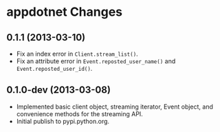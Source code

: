 # appdotnet Changes

## 0.1.1 (2013-03-10)

 * Fix an index error in `Client.stream_list()`.
 * Fix an attribute error in `Event.reposted_user_name()` and
   `Event.reposted_user_id()`.

## 0.1.0-dev (2013-03-08)

 * Implemented basic client object, streaming iterator, Event object, and
   convenience methods for the streaming API.
 * Initial publish to pypi.python.org.

